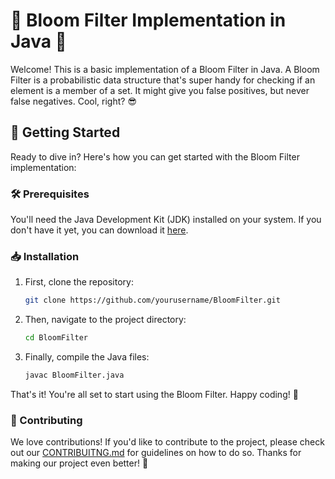 # 🌸 Bloom Filter Implementation in Java 🌸

Welcome! This is a basic implementation of a Bloom Filter in Java. A Bloom Filter is a probabilistic data structure that's super handy for checking if an element is a member of a set. It might give you false positives, but never false negatives. Cool, right? 😎

## 🚀 Getting Started

Ready to dive in? Here's how you can get started with the Bloom Filter implementation:

### 🛠️ Prerequisites

You'll need the Java Development Kit (JDK) installed on your system. If you don't have it yet, you can download it [here](https://www.oracle.com/java/technologies/javase-jdk11-downloads.html).

### 📥 Installation

1. First, clone the repository:
   ```bash
   git clone https://github.com/yourusername/BloomFilter.git
   ```
2. Then, navigate to the project directory:
   ```bash
   cd BloomFilter
   ```
3. Finally, compile the Java files:
    ```bash
    javac BloomFilter.java
    ```

That's it! You're all set to start using the Bloom Filter. Happy coding! 🎉

### 🤝 Contributing
We love contributions! If you'd like to contribute to the project, please check out our [CONTRIBUITNG.md](CONTRIBUTING.md) for guidelines on how to do so. Thanks for making our project even better! 🙌
